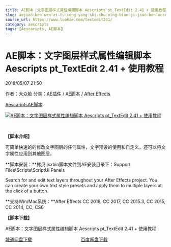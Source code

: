 ```yaml
---
title: AE脚本：文字图层样式属性编辑脚本 Aescripts pt_TextEdit 2.41 + 使用教程
slug: aejiao-ben-wen-zi-tu-ceng-yang-shi-shu-xing-bian-ji-jiao-ben-aescripts-pt-textedit-2-41-shi-yong-jiao-cheng
source_url: https://www.lookae.com/textedit241/
category: aescripts
tags: [Aescaripts, AE脚本]
---
```

# AE脚本：文字图层样式属性编辑脚本 Aescripts pt\_TextEdit 2.41 + 使用教程

2018/05/07 21:50

作者：大众脸
分类：[AE插件](https://www.lookae.com/after-effects/aechajian/) / [AE脚本](https://www.lookae.com/after-effects/aescripts/) / [After Effects](https://www.lookae.com/after-effects/)

[Aescaripts](https://www.lookae.com/tag/aescaripts/)[AE脚本](https://www.lookae.com/tag/ae%e8%84%9a%e6%9c%ac/)

[![AE脚本：文字图层样式属性编辑脚本 Aescripts pt_TextEdit 2.41 + 使用教程](https://www.lookae.com/wp-content/uploads/2015/08/TextEdit-2.jpg "AE脚本：文字图层样式属性编辑脚本 Aescripts pt_TextEdit 2.41 + 使用教程-LookAE.com")](https://www.lookae.com/wp-content/uploads/2015/08/TextEdit-2.jpg)

﻿

**【脚本介绍】**

可简单快速的的修改文字图层的任何属性，文字预设的使用和自定义，还可以将文字属性应用到其他图层。

**脚本安装：**拷贝.jsxbin脚本文件到AE安装目录下：Support Files\Scripts\ScriptUI Panels

Search for and edit text layers throughout your After Effects project. You can create your own text style presets and apply them to multiple layers at the click of a button.

**支持Win/Mac系统：**After Effects CC 2018, CC 2017, CC 2015.3, CC 2015, CC 2014, CC, CS6

**【脚本下载】**

AE脚本：文字图层样式属性编辑脚本 Aescripts pt\_TextEdit 2.41 + 使用教程

[城通网盘下载](https://lookae.ctfile.com/fs/680462-289722630)                                       [百度网盘下载](https://pan.baidu.com/s/1nlGOn6R1IDiBnhmmg1tyoA)
